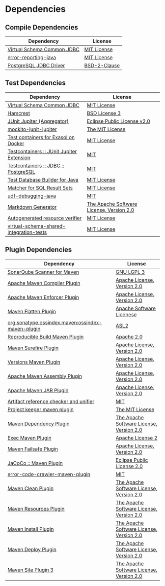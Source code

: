 <!-- @formatter:off -->
# Dependencies

## Compile Dependencies

| Dependency                      | License           |
| ------------------------------- | ----------------- |
| [Virtual Schema Common JDBC][0] | [MIT License][1]  |
| [error-reporting-java][2]       | [MIT License][3]  |
| [PostgreSQL JDBC Driver][4]     | [BSD-2-Clause][5] |

## Test Dependencies

| Dependency                                      | License                                        |
| ----------------------------------------------- | ---------------------------------------------- |
| [Virtual Schema Common JDBC][0]                 | [MIT License][1]                               |
| [Hamcrest][8]                                   | [BSD License 3][9]                             |
| [JUnit Jupiter (Aggregator)][10]                | [Eclipse Public License v2.0][11]              |
| [mockito-junit-jupiter][12]                     | [The MIT License][13]                          |
| [Test containers for Exasol on Docker][14]      | [MIT License][15]                              |
| [Testcontainers :: JUnit Jupiter Extension][16] | [MIT][17]                                      |
| [Testcontainers :: JDBC :: PostgreSQL][16]      | [MIT][17]                                      |
| [Test Database Builder for Java][20]            | [MIT License][21]                              |
| [Matcher for SQL Result Sets][22]               | [MIT License][23]                              |
| [udf-debugging-java][24]                        | [MIT][25]                                      |
| [Markdown Generator][26]                        | [The Apache Software License, Version 2.0][27] |
| [Autogenerated resource verifier][28]           | [MIT License][29]                              |
| [virtual-schema-shared-integration-tests][30]   | [MIT License][31]                              |

## Plugin Dependencies

| Dependency                                              | License                                        |
| ------------------------------------------------------- | ---------------------------------------------- |
| [SonarQube Scanner for Maven][32]                       | [GNU LGPL 3][33]                               |
| [Apache Maven Compiler Plugin][34]                      | [Apache License, Version 2.0][35]              |
| [Apache Maven Enforcer Plugin][36]                      | [Apache License, Version 2.0][35]              |
| [Maven Flatten Plugin][38]                              | [Apache Software Licenese][27]                 |
| [org.sonatype.ossindex.maven:ossindex-maven-plugin][40] | [ASL2][27]                                     |
| [Reproducible Build Maven Plugin][42]                   | [Apache 2.0][27]                               |
| [Maven Surefire Plugin][44]                             | [Apache License, Version 2.0][35]              |
| [Versions Maven Plugin][46]                             | [Apache License, Version 2.0][35]              |
| [Apache Maven Assembly Plugin][48]                      | [Apache License, Version 2.0][35]              |
| [Apache Maven JAR Plugin][50]                           | [Apache License, Version 2.0][35]              |
| [Artifact reference checker and unifier][52]            | [MIT][25]                                      |
| [Project keeper maven plugin][54]                       | [The MIT License][55]                          |
| [Maven Dependency Plugin][56]                           | [The Apache Software License, Version 2.0][27] |
| [Exec Maven Plugin][58]                                 | [Apache License 2][27]                         |
| [Maven Failsafe Plugin][60]                             | [Apache License, Version 2.0][35]              |
| [JaCoCo :: Maven Plugin][62]                            | [Eclipse Public License 2.0][63]               |
| [error-code-crawler-maven-plugin][64]                   | [MIT][25]                                      |
| [Maven Clean Plugin][66]                                | [The Apache Software License, Version 2.0][27] |
| [Maven Resources Plugin][68]                            | [The Apache Software License, Version 2.0][27] |
| [Maven Install Plugin][70]                              | [The Apache Software License, Version 2.0][27] |
| [Maven Deploy Plugin][72]                               | [The Apache Software License, Version 2.0][27] |
| [Maven Site Plugin 3][74]                               | [The Apache Software License, Version 2.0][27] |

[27]: http://www.apache.org/licenses/LICENSE-2.0.txt
[44]: https://maven.apache.org/surefire/maven-surefire-plugin/
[66]: http://maven.apache.org/plugins/maven-clean-plugin/
[12]: https://github.com/mockito/mockito
[25]: https://opensource.org/licenses/MIT
[38]: https://www.mojohaus.org/flatten-maven-plugin/
[58]: http://www.mojohaus.org/exec-maven-plugin
[46]: http://www.mojohaus.org/versions-maven-plugin/
[54]: https://github.com/exasol/project-keeper/
[9]: http://opensource.org/licenses/BSD-3-Clause
[34]: https://maven.apache.org/plugins/maven-compiler-plugin/
[23]: https://github.com/exasol/hamcrest-resultset-matcher/blob/main/LICENSE
[21]: https://github.com/exasol/test-db-builder-java/blob/main/LICENSE
[26]: https://github.com/Steppschuh/Java-Markdown-Generator
[2]: https://github.com/exasol/error-reporting-java/
[63]: https://www.eclipse.org/legal/epl-2.0/
[33]: http://www.gnu.org/licenses/lgpl.txt
[62]: https://www.jacoco.org/jacoco/trunk/doc/maven.html
[15]: https://github.com/exasol/exasol-testcontainers/blob/main/LICENSE
[13]: https://github.com/mockito/mockito/blob/main/LICENSE
[5]: https://jdbc.postgresql.org/license/
[42]: http://zlika.github.io/reproducible-build-maven-plugin
[31]: https://github.com/exasol/virtual-schema-shared-integration-tests/blob/main/LICENSE
[32]: http://sonarsource.github.io/sonar-scanner-maven/
[24]: https://github.com/exasol/udf-debugging-java/
[3]: https://github.com/exasol/error-reporting-java/blob/main/LICENSE
[10]: https://junit.org/junit5/
[0]: https://github.com/exasol/virtual-schema-common-jdbc/
[8]: http://hamcrest.org/JavaHamcrest/
[68]: http://maven.apache.org/plugins/maven-resources-plugin/
[52]: https://github.com/exasol/artifact-reference-checker-maven-plugin
[50]: https://maven.apache.org/plugins/maven-jar-plugin/
[30]: https://github.com/exasol/virtual-schema-shared-integration-tests/
[4]: https://jdbc.postgresql.org
[22]: https://github.com/exasol/hamcrest-resultset-matcher/
[20]: https://github.com/exasol/test-db-builder-java/
[60]: https://maven.apache.org/surefire/maven-failsafe-plugin/
[56]: http://maven.apache.org/plugins/maven-dependency-plugin/
[17]: http://opensource.org/licenses/MIT
[28]: https://github.com/exasol/autogenerated-resource-verifier-java/
[55]: https://github.com/exasol/project-keeper/blob/main/LICENSE
[35]: https://www.apache.org/licenses/LICENSE-2.0.txt
[36]: https://maven.apache.org/enforcer/maven-enforcer-plugin/
[11]: https://www.eclipse.org/legal/epl-v20.html
[1]: https://github.com/exasol/virtual-schema-common-jdbc/blob/main/LICENSE
[70]: http://maven.apache.org/plugins/maven-install-plugin/
[40]: https://sonatype.github.io/ossindex-maven/maven-plugin/
[16]: https://testcontainers.org
[14]: https://github.com/exasol/exasol-testcontainers/
[29]: https://github.com/exasol/autogenerated-resource-verifier-java/blob/main/LICENSE
[72]: http://maven.apache.org/plugins/maven-deploy-plugin/
[74]: http://maven.apache.org/plugins/maven-site-plugin/
[64]: https://github.com/exasol/error-code-crawler-maven-plugin
[48]: https://maven.apache.org/plugins/maven-assembly-plugin/

